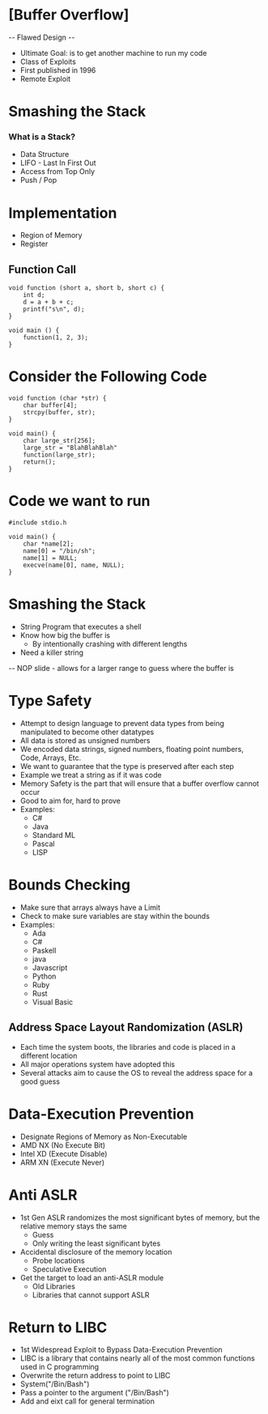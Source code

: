 # [Buffer Overflow]
-- Flawed Design --
- Ultimate Goal: is to get another machine to run my code
- Class of Exploits
- First published in 1996
- Remote Exploit

# Smashing the Stack
### What is a Stack?
- Data Structure
- LIFO - Last In First Out
- Access from Top Only
- Push / Pop

# Implementation
- Region of Memory
- Register

## Function Call
~~~
void function (short a, short b, short c) {
	int d;
	d = a + b + c;
	printf("s\n", d);
}

void main () {
	function(1, 2, 3);
}
~~~

# Consider the Following Code
~~~
void function (char *str) {
	char buffer[4];
	strcpy(buffer, str);
}

void main() {
	char large_str[256];
	large_str = "BlahBlahBlah"
	function(large_str);
	return();
}
~~~

# Code we want to run
~~~
#include stdio.h

void main() {
	char *name[2];
	name[0] = "/bin/sh";
	name[1] = NULL;
	execve(name[0], name, NULL);
}
~~~

# Smashing the Stack
- String Program that executes a shell
- Know how big the buffer is
	- By intentionally crashing with different lengths
- Need a killer string

-- NOP slide - allows for a larger range to guess where the buffer is 


# Type Safety
- Attempt to design language to prevent data types from being manipulated to become other datatypes 
- All data is stored as unsigned numbers
- We encoded data strings, signed numbers, floating point numbers, Code, Arrays, Etc.
- We want to guarantee that the type is preserved after each step
- Example we treat a string as if it was code
- Memory Safety is the part that will ensure that a buffer overflow cannot occur
- Good to aim for, hard to prove
- Examples:
	- C#
	- Java
	- Standard ML
	- Pascal
	- LISP

# Bounds Checking
- Make sure that arrays always have a Limit
- Check to make sure variables are stay within the bounds
- Examples:
	- Ada
	- C#
	- Paskell
	- java
	- Javascript
	- Python
	- Ruby
	- Rust
	- Visual Basic

## Address Space Layout Randomization (ASLR)
- Each time the system boots, the libraries and code is placed in a different location
- All major operations system have adopted this
- Several attacks aim to cause the OS to reveal the address space for a good guess

# Data-Execution Prevention
- Designate Regions of Memory as Non-Executable
- AMD NX (No Execute Bit)
- Intel XD (Execute Disable)
- ARM XN (Execute Never)

# Anti ASLR
- 1st Gen ASLR randomizes the most significant bytes of memory, but the relative memory stays the same
	- Guess
	- Only writing the least significant bytes
- Accidental disclosure of the memory location
	- Probe locations
	- Speculative Execution
- Get the target to load an anti-ASLR module
	- Old Libraries
	- Libraries that cannot support ASLR

# Return to LIBC
- 1st Widespread Exploit to Bypass Data-Execution Prevention
- LIBC is a library that contains nearly all of the most common functions used in C programming
- Overwrite the return address to point to LIBC
- System("/Bin/Bash")
- Pass a pointer to the argument ("/Bin/Bash")
- Add and eixt call for general termination